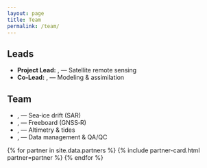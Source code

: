 ```yaml
---
layout: page
title: Team
permalink: /team/
---
```


## Leads
- **Project Lead:** <Name>, <Affiliation> — Satellite remote sensing
- **Co‑Lead:** <Name>, <Affiliation> — Modeling & assimilation

## Team
- **<Name>**, <Affiliation> — Sea‑ice drift (SAR)
- **<Name>**, <Affiliation> — Freeboard (GNSS‑R)
- **<Name>**, <Affiliation> — Altimetry & tides
- **<Name>**, <Affiliation> — Data management & QA/QC

<div class="partners-grid">
{% for partner in site.data.partners %}
  {% include partner-card.html partner=partner %}
{% endfor %}
</div>
